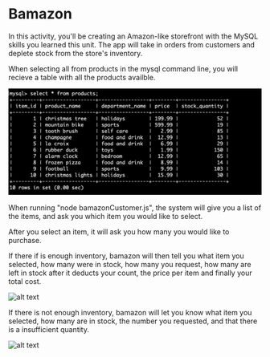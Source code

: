 # Bamazon

In this activity, you'll be creating an Amazon-like storefront with the MySQL skills you learned this unit. The app will take in orders from customers and deplete stock from the store's inventory. 

When selecting all from products in the mysql command line, you will recieve a table with all the products availble. 

![alt text](images/mysql-table.png)

When running "node bamazonCustomer.js", the system will give you a list of the items, and ask you which item you would like to select. 

After you select an item, it will ask you how many you would like to purchase. 

If there if is enough inventory, bamazon will then tell you what item you selected, how many were in stock, how many you request, how many are left in stock after it deducts your count, the price per item and finally your total cost. 

![alt text](image/invoice1.png)


If there is not enough inventory, bamazon will let you know what item you selected, how many are in stock, the number you requested, and that there is a insufficient quantity.

![alt text](image/invoice2.png)



